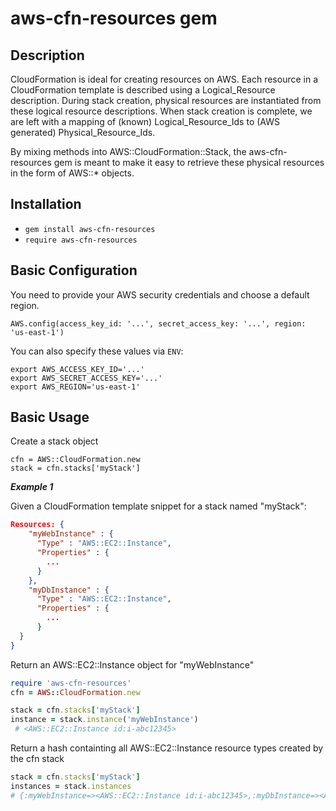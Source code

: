 aws-cfn-resources gem
=====================

## Description

CloudFormation is ideal for creating resources on AWS. Each resource in a CloudFormation template is described using a Logical_Resource description. During stack creation, physical resources are instantiated from these logical resource descriptions.  When stack creation is complete, we are left with a mapping of (known) Logical_Resource_Ids to (AWS generated) Physical_Resource_Ids.  

By mixing methods into AWS::CloudFormation::Stack, the aws-cfn-resources gem is meant to make it easy to retrieve these physical resources in the form of AWS::* objects.

## Installation
* `gem install aws-cfn-resources`
* `require aws-cfn-resources`

## Basic Configuration

You need to provide your AWS security credentials and choose a default region.

```
AWS.config(access_key_id: '...', secret_access_key: '...', region: 'us-east-1')
```

You can also specify these values via `ENV`:

    export AWS_ACCESS_KEY_ID='...'
    export AWS_SECRET_ACCESS_KEY='...'
    export AWS_REGION='us-east-1'

## Basic Usage

Create a stack object

```
cfn = AWS::CloudFormation.new
stack = cfn.stacks['myStack']
```

***Example 1***

Given a CloudFormation template snippet for a stack named "myStack":
```json
Resources: {
    "myWebInstance" : {
      "Type" : "AWS::EC2::Instance",
      "Properties" : {
        ...
      }
    },
    "myDbInstance" : {
      "Type" : "AWS::EC2::Instance",
      "Properties" : {
        ...
      }
  }
}
```
Return an AWS::EC2::Instance object for "myWebInstance"
```ruby
require 'aws-cfn-resources'
cfn = AWS::CloudFormation.new

stack = cfn.stacks['myStack']
instance = stack.instance('myWebInstance')
 # <AWS::EC2::Instance id:i-abc12345>
```

Return a hash containting all AWS::EC2::Instance resource types created by the cfn stack
```ruby
stack = cfn.stacks['myStack']
instances = stack.instances
# {:myWebInstance=><AWS::EC2::Instance id:i-abc12345>,:myDbInstance=><AWS::EC2::Instance id:i-def67890>}